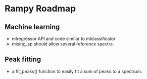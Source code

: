 # Rampy Roadmap

## Machine learning

- mlregressor API and code similar to mlclassificator
- mixing_sp should allow several reference spectra.

## Peak fitting

- a fit_peaks() function to easily fit a sum of peaks to a spectrum.
